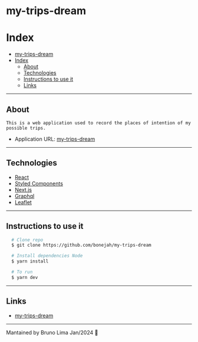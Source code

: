 # my-trips-dream

# Index

- [my-trips-dream](#my-trips-dream)
- [Index](#index)
  - [About](#about)
  - [Technologies](#technologies)
  - [Instructions to use it](#instructions-to-use-it)
  - [Links](#links)

---

## About

```
This is a web application used to record the places of intention of my possible trips.
```

- Application URL: [my-trips-dream](https://my-trips-dream.vercel.app/)

---

## Technologies

- [React](https://react.dev/)
- [Styled Components](https://styled-components.com/)
- [Next.js](https://nextjs.org/)
- [Graphql](https://graphql.org/)
- [Leaflet](https://leafletjs.com/)

---

## Instructions to use it

```bash
  # Clone repo
  $ git clone https://github.com/bonejah/my-trips-dream

  # Install dependencies Node
  $ yarn install

  # To run
  $ yarn dev
```

---

## Links
- [my-trips-dream](https://my-trips-dream.vercel.app)

---

Mantained by Bruno Lima Jan/2024 🦧